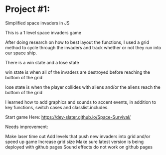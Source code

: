 # Project #1: 

Simplified space invaders in JS

This is a 1 level space invaders game 

After doing research on how to best layout the functions, I used a grid method to cycle through the invaders and track whether or not they run into our space ship. 

There is a win state and a lose state

win state is when all of the invaders are destroyed before reaching the bottom of the grid 

lose state is when the player collides with aliens and/or the aliens reach the bottom of the grid

I learned how to add graphics and sounds to accent events, in addition to key functions, switch cases and classlist.includes.


Start game Here: https://dev-slater.github.io/Space-Survival/


Needs improvement:

Make laser time out 
Add levels that push new invaders into grid and/or speed up game
Increase grid size 
Make sure latest version is being deployed with github pages 
Sound effects do not work on github pages